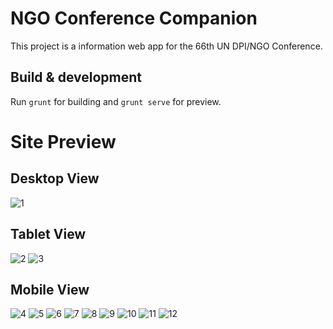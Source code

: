 # NGO Conference Companion

This project is a information web app for the 66th UN DPI/NGO Conference.

## Build & development

Run `grunt` for building and `grunt serve` for preview.

# Site Preview

## Desktop View

![1](https://user-images.githubusercontent.com/3282649/44211394-cfa15c80-a1a3-11e8-894b-a7cee212868b.png)

## Tablet View

![2](https://user-images.githubusercontent.com/3282649/44211449-f2337580-a1a3-11e8-9233-bca3057798a9.png)
![3](https://user-images.githubusercontent.com/3282649/44211453-f2337580-a1a3-11e8-9dea-bb46ff34e102.png)

## Mobile View

![4](https://user-images.githubusercontent.com/3282649/44211454-f2337580-a1a3-11e8-8e7f-2d53a26ef458.png)
![5](https://user-images.githubusercontent.com/3282649/44211455-f2337580-a1a3-11e8-977c-67b124748ef2.png)
![6](https://user-images.githubusercontent.com/3282649/44211456-f2cc0c00-a1a3-11e8-80d6-a7b10e5d1553.png)
![7](https://user-images.githubusercontent.com/3282649/44211457-f2cc0c00-a1a3-11e8-9c73-afb095d083de.png)
![8](https://user-images.githubusercontent.com/3282649/44211458-f2cc0c00-a1a3-11e8-8c18-35b1f07d4aa5.png)
![9](https://user-images.githubusercontent.com/3282649/44211459-f364a280-a1a3-11e8-94c2-8686a33e037b.png)
![10](https://user-images.githubusercontent.com/3282649/44211460-f364a280-a1a3-11e8-81b0-931e724f2a06.png)
![11](https://user-images.githubusercontent.com/3282649/44211463-f364a280-a1a3-11e8-9251-dab7b604880d.png)
![12](https://user-images.githubusercontent.com/3282649/44211464-f364a280-a1a3-11e8-8d50-a5873ed06900.png)
